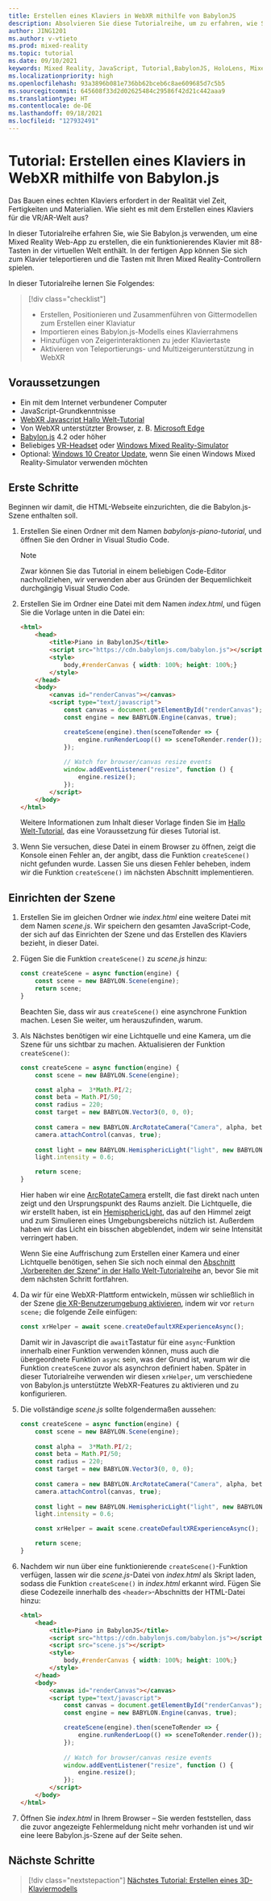 ```yaml
---
title: Erstellen eines Klaviers in WebXR mithilfe von BabylonJS
description: Absolvieren Sie diese Tutorialreihe, um zu erfahren, wie Sie mithilfe von BabylonJS eine funktionsfähige Klaviatur mit 88 Tasten in WebXR erstellen.
author: JING1201
ms.author: v-vtieto
ms.prod: mixed-reality
ms.topic: tutorial
ms.date: 09/10/2021
keywords: Mixed Reality, JavaScript, Tutorial,BabylonJS, HoloLens, Mixed Reality, UWP, Windows 10, WebXR, immersives Web
ms.localizationpriority: high
ms.openlocfilehash: 93a3896b081e736bb62bceb6c8ae609685d7c5b5
ms.sourcegitcommit: 645608f33d2d02625484c29586f42d21c442aaa9
ms.translationtype: HT
ms.contentlocale: de-DE
ms.lasthandoff: 09/18/2021
ms.locfileid: "127932491"
---
```

# <a name="tutorial-build-a-piano-in-webxr-using-babylonjs"></a>Tutorial: Erstellen eines Klaviers in WebXR mithilfe von Babylon.js

Das Bauen eines echten Klaviers erfordert in der Realität viel Zeit, Fertigkeiten und Materialien. Wie sieht es mit dem Erstellen eines Klaviers für die VR/AR-Welt aus?

In dieser Tutorialreihe erfahren Sie, wie Sie Babylon.js verwenden, um eine Mixed Reality Web-App zu erstellen, die ein funktionierendes Klavier mit 88-Tasten in der virtuellen Welt enthält. In der fertigen App können Sie sich zum Klavier teleportieren und die Tasten mit Ihren Mixed Reality-Controllern spielen.

In dieser Tutorialreihe lernen Sie Folgendes:

> [!div class="checklist"]
> * Erstellen, Positionieren und Zusammenführen von Gittermodellen zum Erstellen einer Klaviatur
> * Importieren eines Babylon.js-Modells eines Klavierrahmens
> * Hinzufügen von Zeigerinteraktionen zu jeder Klaviertaste
> * Aktivieren von Teleportierungs- und Multizeigerunterstützung in WebXR

## <a name="prerequisites"></a>Voraussetzungen

* Ein mit dem Internet verbundener Computer
* JavaScript-Grundkenntnisse
* [WebXR Javascript Hallo Welt-Tutorial](../babylonjs-webxr-helloworld/introduction-01.md)
* Von WebXR unterstützter Browser, z. B. [Microsoft Edge](../../../../whats-new/new-microsoft-edge.md)
* [Babylon.js](https://doc.babylonjs.com/divingDeeper/developWithBjs/frameworkVers) 4.2 oder höher
* Beliebiges [VR-Headset](../../../../discover/immersive-headset-hardware-details.md) oder [Windows Mixed Reality-Simulator](../../../platform-capabilities-and-apis/using-the-windows-mixed-reality-simulator.md)
* Optional: [Windows 10 Creator Update](https://www.microsoft.com/software-download/windows10), wenn Sie einen Windows Mixed Reality-Simulator verwenden möchten

## <a name="getting-started"></a>Erste Schritte

Beginnen wir damit, die HTML-Webseite einzurichten, die die Babylon.js-Szene enthalten soll.

1. Erstellen Sie einen Ordner mit dem Namen *babylonjs-piano-tutorial*, und öffnen Sie den Ordner in Visual Studio Code.

    > [!NOTE]
    > Zwar können Sie das Tutorial in einem beliebigen Code-Editor nachvollziehen, wir verwenden aber aus Gründen der Bequemlichkeit durchgängig Visual Studio Code.

1. Erstellen Sie im Ordner eine Datei mit dem Namen *index.html*, und fügen Sie die Vorlage unten in die Datei ein:

    ```html
    <html>
        <head>
            <title>Piano in BabylonJS</title>
            <script src="https://cdn.babylonjs.com/babylon.js"></script>
            <style>
                body,#renderCanvas { width: 100%; height: 100%;}
            </style>
        </head>
        <body>
            <canvas id="renderCanvas"></canvas>
            <script type="text/javascript">
                const canvas = document.getElementById("renderCanvas"); 
                const engine = new BABYLON.Engine(canvas, true); 

                createScene(engine).then(sceneToRender => {
                    engine.runRenderLoop(() => sceneToRender.render());
                });
        
                // Watch for browser/canvas resize events
                window.addEventListener("resize", function () {
                    engine.resize();
                });
            </script>
        </body>
    </html>
    ```

    Weitere Informationen zum Inhalt dieser Vorlage finden Sie im [Hallo Welt-Tutorial](../babylonjs-webxr-helloworld/introduction-01.md), das eine Voraussetzung für dieses Tutorial ist.

1. Wenn Sie versuchen, diese Datei in einem Browser zu öffnen, zeigt die Konsole einen Fehler an, der angibt, dass die Funktion `createScene()` nicht gefunden wurde. Lassen Sie uns diesen Fehler beheben, indem wir die Funktion `createScene()` im nächsten Abschnitt implementieren.

## <a name="setup-the-scene"></a>Einrichten der Szene

1. Erstellen Sie im gleichen Ordner wie *index.html* eine weitere Datei mit dem Namen *scene.js*. Wir speichern den gesamten JavaScript-Code, der sich auf das Einrichten der Szene und das Erstellen des Klaviers bezieht, in dieser Datei.

1. Fügen Sie die Funktion `createScene()` zu *scene.js* hinzu:

    ```javascript
    const createScene = async function(engine) {
        const scene = new BABYLON.Scene(engine);
        return scene;
    }
    ```

    Beachten Sie, dass wir aus `createScene()` eine asynchrone Funktion machen. Lesen Sie weiter, um herauszufinden, warum.

1. Als Nächstes benötigen wir eine Lichtquelle und eine Kamera, um die Szene für uns sichtbar zu machen. Aktualisieren der Funktion `createScene()`:

    ```javascript
    const createScene = async function(engine) {
        const scene = new BABYLON.Scene(engine);

        const alpha =  3*Math.PI/2;
        const beta = Math.PI/50;
        const radius = 220;
        const target = new BABYLON.Vector3(0, 0, 0);
        
        const camera = new BABYLON.ArcRotateCamera("Camera", alpha, beta, radius, target, scene);
        camera.attachControl(canvas, true);
        
        const light = new BABYLON.HemisphericLight("light", new BABYLON.Vector3(0, 1, 0), scene);
        light.intensity = 0.6;

        return scene;
    }
    ```

    Hier haben wir eine [ArcRotateCamera](https://doc.babylonjs.com/divingDeeper/cameras/camera_introduction#arc-rotate-camera) erstellt, die fast direkt nach unten zeigt und den Ursprungspunkt des Raums anzielt. Die Lichtquelle, die wir erstellt haben, ist ein [HemisphericLight](https://doc.babylonjs.com/divingDeeper/lights/lights_introduction#the-hemispheric-light), das auf den Himmel zeigt und zum Simulieren eines Umgebungsbereichs nützlich ist. Außerdem haben wir das Licht ein bisschen abgeblendet, indem wir seine Intensität verringert haben.

    Wenn Sie eine Auffrischung zum Erstellen einer Kamera und einer Lichtquelle benötigen, sehen Sie sich noch einmal den [Abschnitt „Vorbereiten der Szene“ in der Hallo Welt-Tutorialreihe](../babylonjs-webxr-helloworld/prepare-scene-02.md#add-a-camera) an, bevor Sie mit dem nächsten Schritt fortfahren.

1. Da wir für eine WebXR-Plattform entwickeln, müssen wir schließlich in der Szene [die XR-Benutzerumgebung aktivieren](https://doc.babylonjs.com/divingDeeper/webXR/introToWebXR), indem wir vor `return scene;` die folgende Zeile einfügen:

    ```javascript
    const xrHelper = await scene.createDefaultXRExperienceAsync();
    ```

    Damit wir in Javascript die `await`Tastatur für eine `async`-Funktion innerhalb einer Funktion verwenden können, muss auch die übergeordnete Funktion `async` sein, was der Grund ist, warum wir die Funktion `createScene` zuvor als asynchron definiert haben. Später in dieser Tutorialreihe verwenden wir diesen `xrHelper`, um verschiedene von Babylon.js unterstützte WebXR-Features zu aktivieren und zu konfigurieren.

1. Die vollständige *scene.js* sollte folgendermaßen aussehen:

    ```javascript
    const createScene = async function(engine) {
        const scene = new BABYLON.Scene(engine);
        
        const alpha =  3*Math.PI/2;
        const beta = Math.PI/50;
        const radius = 220;
        const target = new BABYLON.Vector3(0, 0, 0);
        
        const camera = new BABYLON.ArcRotateCamera("Camera", alpha, beta, radius, target, scene);
        camera.attachControl(canvas, true);
        
        const light = new BABYLON.HemisphericLight("light", new BABYLON.Vector3(0, 1, 0), scene);
        light.intensity = 0.6;
    
        const xrHelper = await scene.createDefaultXRExperienceAsync();
    
        return scene;
    }
    ```

1. Nachdem wir nun über eine funktionierende `createScene()`-Funktion verfügen, lassen wir die *scene.js*-Datei von *index.html* als Skript laden, sodass die Funktion `createScene()` in *index.html* erkannt wird. Fügen Sie diese Codezeile innerhalb des `<header>`-Abschnitts der HTML-Datei hinzu:

    ```html
    <html>
        <head>
            <title>Piano in BabylonJS</title>
            <script src="https://cdn.babylonjs.com/babylon.js"></script>
            <script src="scene.js"></script>
            <style>
                body,#renderCanvas { width: 100%; height: 100%;}
            </style>
        </head>
        <body>
            <canvas id="renderCanvas"></canvas>
            <script type="text/javascript">
                const canvas = document.getElementById("renderCanvas");
                const engine = new BABYLON.Engine(canvas, true); 

                createScene(engine).then(sceneToRender => {
                    engine.runRenderLoop(() => sceneToRender.render());
                });
                
                // Watch for browser/canvas resize events
                window.addEventListener("resize", function () {
                    engine.resize();
                });
            </script>
        </body>
    </html>
    ```

1. Öffnen Sie *index.html* in Ihrem Browser – Sie werden feststellen, dass die zuvor angezeigte Fehlermeldung nicht mehr vorhanden ist und wir eine leere Babylon.js-Szene auf der Seite sehen.

## <a name="next-steps"></a>Nächste Schritte

> [!div class="nextstepaction"]
> [Nächstes Tutorial: Erstellen eines 3D-Klaviermodells](keyboard-model-02.md)
